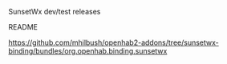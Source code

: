 SunsetWx dev/test releases

README

https://github.com/mhilbush/openhab2-addons/tree/sunsetwx-binding/bundles/org.openhab.binding.sunsetwx
